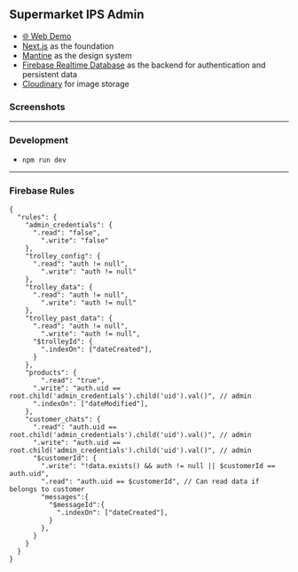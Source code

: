 ## Supermarket IPS Admin
* [🌐 Web Demo](http://supermarket-ips-admin.vercel.app/)
* [Next.js](https://nextjs.org/) as the foundation
* [Mantine](https://mantine.dev/) as the design system
* [Firebase Realtime Database](https://firebase.google.com/) as the backend for authentication and persistent data
* [Cloudinary](https://cloudinary.com/) for image storage

### Screenshots



***

### Development
* `npm run dev`

***

### Firebase Rules
```
{
  "rules": {
    "admin_credentials": {
      ".read": "false",
    	".write": "false"
    },
    "trolley_config": {
      ".read": "auth != null",
    	".write": "auth != null"
    },
    "trolley_data": {
      ".read": "auth != null",
    	".write": "auth != null"
    },
    "trolley_past_data": {
      ".read": "auth != null",
    	".write": "auth != null",
      "$trolleyId": {
        ".indexOn": ["dateCreated"],
      }
    },
    "products": {
    	".read": "true",
      ".write": "auth.uid == root.child('admin_credentials').child('uid').val()", // admin
      ".indexOn": ["dateModified"],
    },
    "customer_chats": {
      ".read": "auth.uid == root.child('admin_credentials').child('uid').val()", // admin
      ".write": "auth.uid == root.child('admin_credentials').child('uid').val()", // admin
      "$customerId": {
        ".write": "!data.exists() && auth != null || $customerId == auth.uid",
        ".read": "auth.uid == $customerId", // Can read data if belongs to customer
        "messages":{
          "$messageId":{
            ".indexOn": ["dateCreated"],
          }
        },
      }
  	}
  }
}
```
